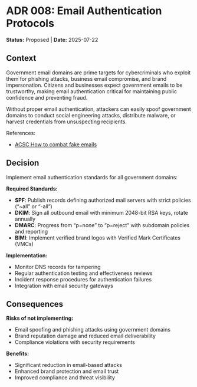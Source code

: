# ADR 008: Email Authentication Protocols

**Status:** Proposed | **Date:** 2025-07-22

## Context

Government email domains are prime targets for cybercriminals who
exploit them for phishing attacks, business email compromise, and brand
impersonation. Citizens and businesses expect government emails to be
trustworthy, making email authentication critical for maintaining public
confidence and preventing fraud.

Without proper email authentication, attackers can easily spoof
government domains to conduct social engineering attacks, distribute
malware, or harvest credentials from unsuspecting recipients.

References:

- [ACSC How to combat fake
  emails](https://www.cyber.gov.au/resources-business-and-government/maintaining-devices-and-systems/system-hardening-and-administration/email-hardening/how-combat-fake-emails)

## Decision

Implement email authentication standards for all government domains:

**Required Standards:**

- **SPF**: Publish records defining authorized mail servers with strict
  policies (“~all” or “-all”)
- **DKIM**: Sign all outbound email with minimum 2048-bit RSA keys,
  rotate annually
- **DMARC**: Progress from “p=none” to “p=reject” with subdomain
  policies and reporting
- **BIMI**: Implement verified brand logos with Verified Mark
  Certificates (VMCs)

**Implementation:**

- Monitor DNS records for tampering
- Regular authentication testing and effectiveness reviews
- Incident response procedures for authentication failures
- Integration with email security gateways

## Consequences

**Risks of not implementing:**

- Email spoofing and phishing attacks using government domains
- Brand reputation damage and reduced email deliverability
- Compliance violations with security requirements

**Benefits:**

- Significant reduction in email-based attacks
- Enhanced brand protection and email trust
- Improved compliance and threat visibility
